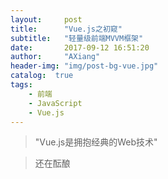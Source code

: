 ```yaml
---
layout:     post
title:      "Vue.js之初窥"
subtitle:   "轻量级前端MVVM框架"
date:       2017-09-12 16:51:20
author:     "AXiang"
header-img: "img/post-bg-vue.jpg"
catalog:  true
tags:
    - 前端
    - JavaScript
    - Vue.js
---
```


> "Vue.js是拥抱经典的Web技术"

>还在酝酿
